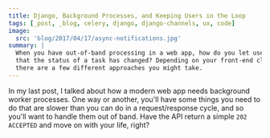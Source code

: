 ```yaml
---
title: Django, Background Processes, and Keeping Users in the Loop
tags: [_post, _blog, celery, django, django-channels, ux, code]
image:
  src: 'blog/2017/04/17/async-notifications.jpg'
summary: |
  When you have out-of-band processing in a web app, how do you let users know
  that the status of a task has changed? Depending on your front-end client,
  there are a few different approaches you might take.
---
```


In my last post, I talked about how a modern web app needs background worker
processes. One way or another, you'll have some things you need to do that are
slower than you can do in a request/response cycle, and so you'll want to
handle them out of band. Have the API return a simple ``202 ACCEPTED`` and move
on with your life, right?
